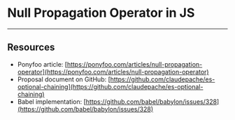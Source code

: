 
# Null Propagation Operator in JS

---

## Resources

* Ponyfoo article: [https://ponyfoo.com/articles/null-propagation-operator](https://ponyfoo.com/articles/null-propagation-operator)
* Proposal document on GitHub: [https://github.com/claudepache/es-optional-chaining](https://github.com/claudepache/es-optional-chaining)
* Babel implementation: [https://github.com/babel/babylon/issues/328](https://github.com/babel/babylon/issues/328)
